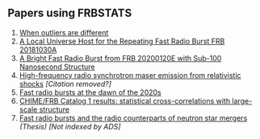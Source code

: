 ## Papers using FRBSTATS
1. [When outliers are different](https://ui.adsabs.harvard.edu/abs/2021MNRAS.508...69K/abstract)
2. [A Local Universe Host for the Repeating Fast Radio Burst FRB 20181030A](https://ui.adsabs.harvard.edu/abs/2021arXiv210812122B/abstract)
3. [A Bright Fast Radio Burst from FRB 20200120E with Sub-100 Nanosecond Structure](https://ui.adsabs.harvard.edu/abs/2021ApJ...919L...6M/abstract)
4. [High-frequency radio synchrotron maser emission from relativistic shocks](https://ui.adsabs.harvard.edu/abs/2021arXiv210609858K/abstract) *[Citation removed?]*
5. [Fast radio bursts at the dawn of the 2020s](https://ui.adsabs.harvard.edu/abs/2021arXiv210710113P/abstract)
6. [CHIME/FRB Catalog 1 results: statistical cross-correlations with large-scale structure](https://ui.adsabs.harvard.edu/abs/2021arXiv210604354R/abstract)
7. [Fast radio bursts and the radio counterparts of neutron star mergers](https://dare.uva.nl/search?identifier=f06bc25a-4e32-4102-9078-4c13e9bf3447) _(Thesis)_ *[Not indexed by ADS]*
